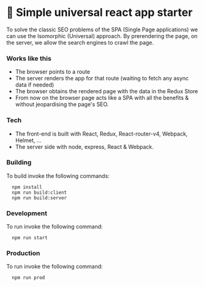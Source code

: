 # 🚀 Simple universal react app starter

To solve the classic SEO problems of the SPA (Single Page applications) we can use the Isomorphic (Universal) approach.
By prerendering the page, on the server, we allow the search engines to crawl the page.

### Works like this
 - The browser points to a route
 - The server renders the app for that route (waiting to fetch any async data if needed)
 - The browser obtains the rendered page with the data in the Redux Store
 - From now on the browser page acts like a SPA with all the benefits & without jeopardising the page's SEO.


### Tech
- The front-end is built with React, Redux, React-router-v4, Webpack, Helmet, ...
- The server side with node, express, React & Webpack.

### Building
To build invoke the following commands:

```
  npm install
  npm run build:client
  npm run build:server
```

### Development
To run invoke the following command:

```
  npm run start
```


### Production
To run invoke the following command:

```
  npm run prod
```

